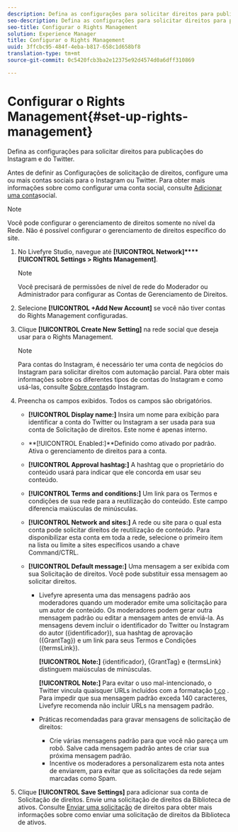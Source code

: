 ```yaml
---
description: Defina as configurações para solicitar direitos para publicações do Instagram e do Twitter.
seo-description: Defina as configurações para solicitar direitos para publicações do Instagram e do Twitter.
seo-title: Configurar o Rights Management
solution: Experience Manager
title: Configurar o Rights Management
uuid: 3ffcbc95-484f-4eba-b817-658c1d658bf8
translation-type: tm+mt
source-git-commit: 0c5420fcb3ba2e12375e92d4574d0a6dff310869

---
```



# Configurar o Rights Management{#set-up-rights-management}

Defina as configurações para solicitar direitos para publicações do Instagram e do Twitter.

Antes de definir as Configurações de solicitação de direitos, configure uma ou mais contas sociais para o Instagram ou Twitter. Para obter mais informações sobre como configurar uma conta social, consulte [Adicionar uma conta](../c-users-creating-accounts-with-studio-access/t-configure-social-accout-instagram/t-configure-social-accout-instagram.md#t_configure_social_accout_instagram)social.

>[!NOTE]
>
>Você pode configurar o gerenciamento de direitos somente no nível da Rede. Não é possível configurar o gerenciamento de direitos específico do site.

1. No Livefyre Studio, navegue até **[!UICONTROL Network]****[!UICONTROL Settings > Rights Management]**.

   >[!NOTE]
   >
   >Você precisará de permissões de nível de rede do Moderador ou Administrador para configurar as Contas de Gerenciamento de Direitos.

1. Selecione **[!UICONTROL +Add New Account]** se você não tiver contas do Rights Management configuradas.
1. Clique **[!UICONTROL Create New Setting]** na rede social que deseja usar para o Rights Management.

   >[!NOTE]
   >
   >Para contas do Instagram, é necessário ter uma conta de negócios do Instagram para solicitar direitos com automação parcial. Para obter mais informações sobre os diferentes tipos de contas do Instagram e como usá-las, consulte [Sobre contas](../c-users-creating-accounts-with-studio-access/t-configure-social-accout-instagram/c-about-instagram-accounts.md#c_about_instagram_accounts)do Instagram.

1. Preencha os campos exibidos. Todos os campos são obrigatórios.

   * **[!UICONTROL Display name:]** Insira um nome para exibição para identificar a conta do Twitter ou Instagram a ser usada para sua conta de Solicitação de direitos. Este nome é apenas interno.
   * **[!UICONTROL Enabled:]**Definido como ativado por padrão. Ativa o gerenciamento de direitos para a conta.
   * **[!UICONTROL Approval hashtag:]** A hashtag que o proprietário do conteúdo usará para indicar que ele concorda em usar seu conteúdo.
   * **[!UICONTROL Terms and conditions:]** Um link para os Termos e condições de sua rede para a reutilização do conteúdo. Este campo diferencia maiúsculas de minúsculas.
   * **[!UICONTROL Network and sites:]** A rede ou site para o qual esta conta pode solicitar direitos de reutilização de conteúdo. Para disponibilizar esta conta em toda a rede, selecione o primeiro item na lista ou limite a sites específicos usando a chave Command/CTRL.
   * **[!UICONTROL Default message:]** Uma mensagem a ser exibida com sua Solicitação de direitos. Você pode substituir essa mensagem ao solicitar direitos.

      * Livefyre apresenta uma das mensagens padrão aos moderadores quando um moderador emite uma solicitação para um autor de conteúdo. Os moderadores podem gerar outra mensagem padrão ou editar a mensagem antes de enviá-la. As mensagens devem incluir o identificador do Twitter ou Instagram do autor ({identificador}), sua hashtag de aprovação ({GrantTag}) e um link para seus Termos e Condições ({termsLink}).

         **[!UICONTROL Note:]** {identificador}, {GrantTag} e {termsLink} distinguem maiúsculas de minúsculas.

         **[!UICONTROL Note:]** Para evitar o uso mal-intencionado, o Twitter vincula quaisquer URLs incluídos com a formatação [t.co](https://t.co/) . Para impedir que sua mensagem padrão exceda 140 caracteres, Livefyre recomenda não incluir URLs na mensagem padrão.

      * Práticas recomendadas para gravar mensagens de solicitação de direitos:

         * Crie várias mensagens padrão para que você não pareça um robô. Salve cada mensagem padrão antes de criar sua próxima mensagem padrão.
         * Incentive os moderadores a personalizarem esta nota antes de enviarem, para evitar que as solicitações da rede sejam marcadas como Spam.

1. Clique **[!UICONTROL Save Settings]** para adicionar sua conta de Solicitação de direitos.
Envie uma solicitação de direitos da Biblioteca de ativos. Consulte [Enviar uma solicitação](../c-how-requesting-rights-works/t-send-a-rights-request-to-own-a-digital-asset.md#t_send_a_rights_request_to_own_a_digital_asset) de direitos para obter mais informações sobre como enviar uma solicitação de direitos da Biblioteca de ativos.